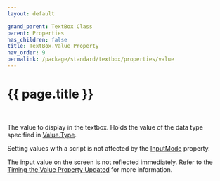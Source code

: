 ```yaml
---
layout: default

grand_parent: TextBox Class
parent: Properties
has_children: false
title: TextBox.Value Property
nav_order: 9
permalink: /package/standard/textbox/properties/value
---
```

# {{ page.title }}
<br>

The value to display in the textbox. Holds the value of the data type specified in <a href="/package/system/object/properties/valuetype">Value.Type</a>.

Setting values with a script is not affected by the <a href="/base/inputmode">InputMode</a> property.

The input value on the screen is not reflected immediately. Refer to the <a href="/package/standard/editobject/#timing-the-value-property-updated">Timing the Value Property Updated</a> for more information.